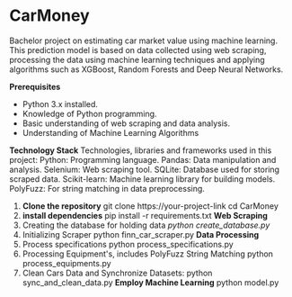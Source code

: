 # CarMoney
Bachelor project on estimating car market value using machine learning. This prediction model is based on data collected using web scraping, processing the data using machine learning techniques and applying algorithms such as XGBoost, Random Forests and Deep Neural Networks.

**Prerequisites**
- Python 3.x installed.
- Knowledge of Python programming.
- Basic understanding of web scraping and data analysis.
- Understanding of Machine Learning Algorithms

**Technology Stack**
Technologies, libraries and frameworks used in this project:
    Python: Programming language.
    Pandas: Data manipulation and analysis.
    Selenium: Web scraping tool.
    SQLite: Database used for storing scraped data.
    Scikit-learn: Machine learning library for building models.
    PolyFuzz: For string matching in data preprocessing.

1. **Clone the repository**
    git clone https://your-project-link
    cd CarMoney
2. **install dependencies**
    pip install -r requirements.txt
**Web Scraping**
1. Creating the database for holding data
    _python create_database.py_
2. Initializing Scraper
   python finn_car_scraper.py
**Data Processing**
1. Process specifications
   python process_specifications.py
2. Processing Equipment's, includes PolyFuzz String Matching
   python process_equipments.py
3. Clean Cars Data and Synchronize Datasets:
   python sync_and_clean_data.py
**Employ Machine Learning**
python model.py

